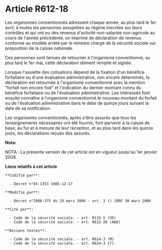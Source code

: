 # Article R612-18

Les organismes conventionnés adressent chaque année, au plus tard le 1er avril, à toutes les personnes assujetties au régime
inscrites sur leurs contrôles et qui ont eu des revenus d'activité non-salariée non-agricole au cours de l'année précédente,
un imprimé de déclaration de revenus conforme au modèle arrêté par le ministre chargé de la sécurité sociale sur proposition
de la caisse nationale.

Ces personnes sont tenues de retourner à l'organisme conventionné, au plus tard le 1er mai, cette déclaration dûment remplie
et signée.

Lorsque l'assiette des cotisations dépend de la fixation d'un bénéfice forfaitaire ou d'une évaluation administrative, non
encore déterminés, la déclaration est retournée à l'organisme conventionné avec la mention "forfait non encore fixé" et
l'indication du dernier montant connu du bénéfice forfaitaire ou de l'évaluation administrative. Les intéressés font ensuite
connaître à l'organisme conventionné le nouveau montant du forfait ou de l'évaluation administrative dans le délai de quinze
jours suivant la date de sa notification. 

Les organismes conventionnés, après s'être assurés que tous les renseignements nécessaires ont été fournis, font parvenir à
la caisse de base, au fur et à mesure de leur réception, et au plus tard dans les quinze jours, les déclarations reçues des
assurés.

**Nota:**

NOTA : La présente version de cet article est en vigueur jusqu'au 1er janvier 2008.

**Liens relatifs à cet article**

	**Codifié par**:

	  - Décret n°85-1353 1985-12-17

	**Modifié par**:

	  - Décret n°2006-375 du 29 mars 2006 - art. 3 () JORF 30 mars 2006

	**Cité par**:

	  - Code de la sécurité sociale. - art. R115-5 (VD)
	  - Code de la sécurité sociale. - art. R612-20 (AbD)

	**Anciens textes**:

	  - Code de la sécurité sociale. - art. R614-3 (M)
	  - Code de la sécurité sociale. - art. R614-3 (T)
